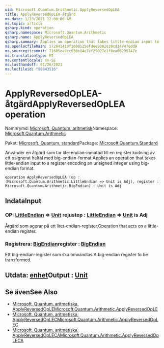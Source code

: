 ```yaml
---
uid: Microsoft.Quantum.Arithmetic.ApplyReversedOpLEA
title: ApplyReversedOpLEA-åtgärd
ms.date: 1/23/2021 12:00:00 AM
ms.topic: article
qsharp.kind: operation
qsharp.namespace: Microsoft.Quantum.Arithmetic
qsharp.name: ApplyReversedOpLEA
qsharp.summary: Applies an operation that takes little-endian input to a register encoding an unsigned integer using big-endian format.
ms.openlocfilehash: 572841410f16085256fdee9302038cd347476dd9
ms.sourcegitcommit: 71605ea9cc630e84e7ef29027e1f0ea06299747e
ms.translationtype: MT
ms.contentlocale: sv-SE
ms.lasthandoff: 01/26/2021
ms.locfileid: "98843516"
---
```

# <a name="applyreversedoplea-operation"></a><span data-ttu-id="fddff-102">ApplyReversedOpLEA-åtgärd</span><span class="sxs-lookup"><span data-stu-id="fddff-102">ApplyReversedOpLEA operation</span></span>

<span data-ttu-id="fddff-103">Namnrymd: [Microsoft. Quantum. aritmetisk](xref:Microsoft.Quantum.Arithmetic)</span><span class="sxs-lookup"><span data-stu-id="fddff-103">Namespace: [Microsoft.Quantum.Arithmetic](xref:Microsoft.Quantum.Arithmetic)</span></span>

<span data-ttu-id="fddff-104">Paket: [Microsoft. Quantum. standard](https://nuget.org/packages/Microsoft.Quantum.Standard)</span><span class="sxs-lookup"><span data-stu-id="fddff-104">Package: [Microsoft.Quantum.Standard](https://nuget.org/packages/Microsoft.Quantum.Standard)</span></span>


<span data-ttu-id="fddff-105">Använder en åtgärd som tar lite-endian-inmatad till en register kodning av ett osignerat heltal med big-endian-format.</span><span class="sxs-lookup"><span data-stu-id="fddff-105">Applies an operation that takes little-endian input to a register encoding an unsigned integer using big-endian format.</span></span>

```qsharp
operation ApplyReversedOpLEA (op : (Microsoft.Quantum.Arithmetic.LittleEndian => Unit is Adj), register : Microsoft.Quantum.Arithmetic.BigEndian) : Unit is Adj
```


## <a name="input"></a><span data-ttu-id="fddff-106">Indata</span><span class="sxs-lookup"><span data-stu-id="fddff-106">Input</span></span>

### <a name="op--littleendian--unit--is-adj"></a><span data-ttu-id="fddff-107">OP: [LittleEndian](xref:Microsoft.Quantum.Arithmetic.LittleEndian) => [Unit](xref:microsoft.quantum.lang-ref.unit)  rejust</span><span class="sxs-lookup"><span data-stu-id="fddff-107">op : [LittleEndian](xref:Microsoft.Quantum.Arithmetic.LittleEndian) => [Unit](xref:microsoft.quantum.lang-ref.unit)  is Adj</span></span>

<span data-ttu-id="fddff-108">Åtgärd som agerar på ett litet-endian-register.</span><span class="sxs-lookup"><span data-stu-id="fddff-108">Operation that acts on a little-endian register.</span></span>


### <a name="register--bigendian"></a><span data-ttu-id="fddff-109">Registrera: [BigEndian](xref:Microsoft.Quantum.Arithmetic.BigEndian)</span><span class="sxs-lookup"><span data-stu-id="fddff-109">register : [BigEndian](xref:Microsoft.Quantum.Arithmetic.BigEndian)</span></span>

<span data-ttu-id="fddff-110">Ett big-endian-register som ska omvandlas.</span><span class="sxs-lookup"><span data-stu-id="fddff-110">A big-endian register to be transformed.</span></span>



## <a name="output--unit"></a><span data-ttu-id="fddff-111">Utdata: [enhet](xref:microsoft.quantum.lang-ref.unit)</span><span class="sxs-lookup"><span data-stu-id="fddff-111">Output : [Unit](xref:microsoft.quantum.lang-ref.unit)</span></span>



## <a name="see-also"></a><span data-ttu-id="fddff-112">Se även</span><span class="sxs-lookup"><span data-stu-id="fddff-112">See Also</span></span>

- [<span data-ttu-id="fddff-113">Microsoft. Quantum. aritmetiska. ApplyReversedOpLE</span><span class="sxs-lookup"><span data-stu-id="fddff-113">Microsoft.Quantum.Arithmetic.ApplyReversedOpLE</span></span>](xref:Microsoft.Quantum.Arithmetic.ApplyReversedOpLE)
- [<span data-ttu-id="fddff-114">Microsoft. Quantum. aritmetiska. ApplyReversedOpLEC</span><span class="sxs-lookup"><span data-stu-id="fddff-114">Microsoft.Quantum.Arithmetic.ApplyReversedOpLEC</span></span>](xref:Microsoft.Quantum.Arithmetic.ApplyReversedOpLEC)
- [<span data-ttu-id="fddff-115">Microsoft. Quantum. aritmetiska. ApplyReversedOpLECA</span><span class="sxs-lookup"><span data-stu-id="fddff-115">Microsoft.Quantum.Arithmetic.ApplyReversedOpLECA</span></span>](xref:Microsoft.Quantum.Arithmetic.ApplyReversedOpLECA)